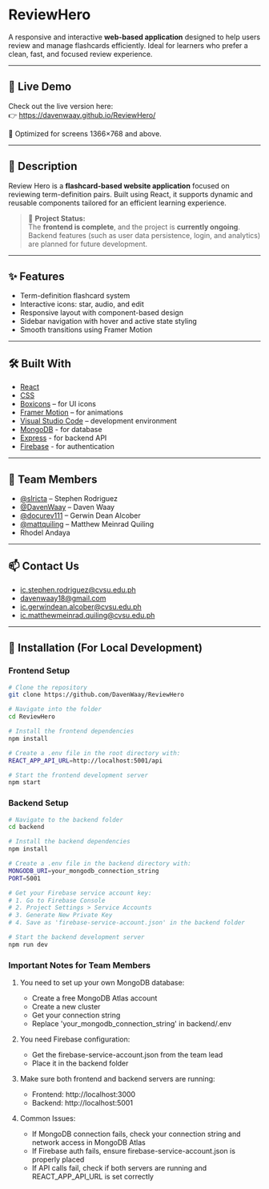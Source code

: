 # ReviewHero

<!-- Added a trivial comment to trigger fresh build on Render -->
<!-- Redeploy triggered to clear build cache and fix deployment issues -->
A responsive and interactive **web-based application** designed to help users review and manage flashcards efficiently. Ideal for learners who prefer a clean, fast, and focused review experience.

---

## 🔗 Live Demo  
Check out the live version here:  
👉 https://davenwaay.github.io/ReviewHero/

📐 Optimized for screens 1366×768 and above.

---

## 📌 Description  
Review Hero is a **flashcard-based website application** focused on reviewing term-definition pairs. Built using React, it supports dynamic and reusable components tailored for an efficient learning experience.

> 🚧 **Project Status:**  
> The **frontend is complete**, and the project is **currently ongoing**. Backend features (such as user data persistence, login, and analytics) are planned for future development.

---

## ✨ Features  
- Term-definition flashcard system  
- Interactive icons: star, audio, and edit  
- Responsive layout with component-based design  
- Sidebar navigation with hover and active state styling  
- Smooth transitions using Framer Motion  

---

## 🛠️ Built With  
- [React](https://reactjs.org/)  
- [CSS](https://developer.mozilla.org/en-US/docs/Web/CSS)  
- [Boxicons](https://boxicons.com/) – for UI icons  
- [Framer Motion](https://www.framer.com/motion/) – for animations  
- [Visual Studio Code](https://code.visualstudio.com/) – development environment  
- [MongoDB](https://www.mongodb.com/) - for database
- [Express](https://expressjs.com/) - for backend API
- [Firebase](https://firebase.google.com/) - for authentication

---

## 👥 Team Members  
- [@slricta](https://github.com/slricta) – Stephen Rodriguez  
- [@DavenWaay](https://github.com/davenwaay) – Daven Waay  
- [@docurev111](https://github.com/docurev111) – Gerwin Dean Alcober  
- [@mattquiling](https://github.com/mattquiling) – Matthew Meinrad Quiling  
- Rhodel Andaya  

---

## 📫 Contact Us  
- ic.stephen.rodriguez@cvsu.edu.ph  
- davenwaay18@gmail.com
- ic.gerwindean.alcober@cvsu.edu.ph  
- ic.matthewmeinrad.quiling@cvsu.edu.ph  

---

## 🧪 Installation (For Local Development)

### Frontend Setup
```bash
# Clone the repository
git clone https://github.com/DavenWaay/ReviewHero

# Navigate into the folder
cd ReviewHero

# Install the frontend dependencies
npm install

# Create a .env file in the root directory with:
REACT_APP_API_URL=http://localhost:5001/api

# Start the frontend development server
npm start
```

### Backend Setup
```bash
# Navigate to the backend folder
cd backend

# Install the backend dependencies
npm install

# Create a .env file in the backend directory with:
MONGODB_URI=your_mongodb_connection_string
PORT=5001

# Get your Firebase service account key:
# 1. Go to Firebase Console
# 2. Project Settings > Service Accounts
# 3. Generate New Private Key
# 4. Save as 'firebase-service-account.json' in the backend folder

# Start the backend development server
npm run dev
```

### Important Notes for Team Members
1. You need to set up your own MongoDB database:
   - Create a free MongoDB Atlas account
   - Create a new cluster
   - Get your connection string
   - Replace 'your_mongodb_connection_string' in backend/.env

2. You need Firebase configuration:
   - Get the firebase-service-account.json from the team lead
   - Place it in the backend folder

3. Make sure both frontend and backend servers are running:
   - Frontend: http://localhost:3000
   - Backend: http://localhost:5001

4. Common Issues:
   - If MongoDB connection fails, check your connection string and network access in MongoDB Atlas
   - If Firebase auth fails, ensure firebase-service-account.json is properly placed
   - If API calls fail, check if both servers are running and REACT_APP_API_URL is set correctly
